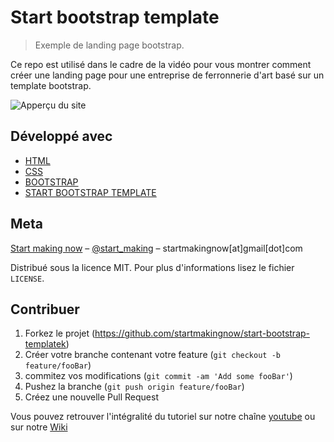# Start bootstrap template 
> Exemple de landing page bootstrap.

Ce repo est utilisé dans le cadre de la vidéo []() pour vous montrer comment créer une landing page pour une entreprise de ferronnerie d'art basé sur un template bootstrap.

![Apperçu du site](images/header.png)
## Développé avec

* [HTML](https://fr.wikipedia.org/wiki/Hypertext_Markup_Language)
* [CSS](https://fr.wikipedia.org/wiki/Feuilles_de_style_en_cascade)
* [BOOTSTRAP](https://getbootstrap.com/)
* [START BOOTSTRAP TEMPLATE](https://startbootstrap.github.io/startbootstrap-freelancer/)

## Meta

[Start making now](https://www.youtube.com/channel/UCvslVg_n1hX79kP1Da1O3Nw) – [@start_making](https://twitter.com/start_making) –  startmakingnow[at]gmail[dot]com

Distribué sous la licence MIT. Pour plus d'informations lisez le fichier ``LICENSE``.

## Contribuer

1. Forkez le projet (<https://github.com/startmakingnow/start-bootstrap-templatek>)
2. Créer votre branche contenant votre feature (`git checkout -b feature/fooBar`)
3. commitez vos modifications (`git commit -am 'Add some fooBar'`)
4. Pushez la branche (`git push origin feature/fooBar`)
5. Créez une nouvelle Pull Request

Vous pouvez retrouver l'intégralité du tutoriel sur notre chaîne [youtube](https://twitter.com/dbader_org) ou sur notre
[Wiki](https://github.com/yourname/yourproject/wiki)
